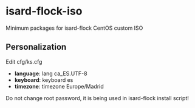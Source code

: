# isard-flock-iso
Minimum packages for isard-flock CentOS custom ISO

## Personalization

Edit cfg/ks.cfg

- **language**: lang ca_ES.UTF-8
- **keyboard**: keyboard es
- **timezone**: timezone Europe/Madrid

Do not change root password, it is being used in isard-flock install
script!
